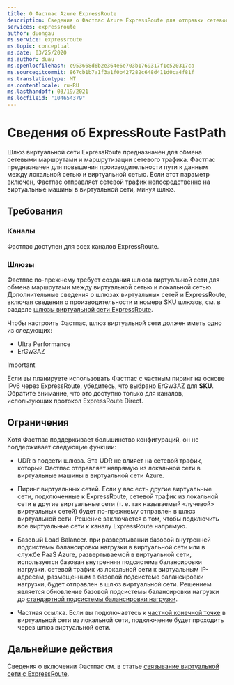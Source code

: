 ```yaml
---
title: О Фастпас Azure ExpressRoute
description: Сведения о Фастпас Azure ExpressRoute для отправки сетевого трафика путем обхода шлюза
services: expressroute
author: duongau
ms.service: expressroute
ms.topic: conceptual
ms.date: 03/25/2020
ms.author: duau
ms.openlocfilehash: c953668d6b2e364e6e703b1769317f1c520317ca
ms.sourcegitcommit: 867cb1b7a1f3a1f0b427282c648d411d0ca4f81f
ms.translationtype: MT
ms.contentlocale: ru-RU
ms.lasthandoff: 03/19/2021
ms.locfileid: "104654379"
---
```

# <a name="about-expressroute-fastpath"></a>Сведения об ExpressRoute FastPath

Шлюз виртуальной сети ExpressRoute предназначен для обмена сетевыми маршрутами и маршрутизации сетевого трафика. Фастпас предназначен для повышения производительности пути к данным между локальной сетью и виртуальной сетью. Если этот параметр включен, Фастпас отправляет сетевой трафик непосредственно на виртуальные машины в виртуальной сети, минуя шлюз.

## <a name="requirements"></a>Требования

### <a name="circuits"></a>Каналы

Фастпас доступен для всех каналов ExpressRoute.

### <a name="gateways"></a>Шлюзы

Фастпас по-прежнему требует создания шлюза виртуальной сети для обмена маршрутами между виртуальной сетью и локальной сетью. Дополнительные сведения о шлюзах виртуальных сетей и ExpressRoute, включая сведения о производительности и номера SKU шлюзов, см. в разделе [шлюзы виртуальной сети ExpressRoute](expressroute-about-virtual-network-gateways.md).

Чтобы настроить Фастпас, шлюз виртуальной сети должен иметь одно из следующих:

* Ultra Performance
* ErGw3AZ

> [!IMPORTANT]
> Если вы планируете использовать Фастпас с частным пиринг на основе IPv6 через ExpressRoute, убедитесь, что выбрано ErGw3AZ для **SKU**. Обратите внимание, что это доступно только для каналов, использующих протокол ExpressRoute Direct.
> 
>

## <a name="limitations"></a>Ограничения

Хотя Фастпас поддерживает большинство конфигураций, он не поддерживает следующие функции:

* UDR в подсети шлюза. Эта UDR не влияет на сетевой трафик, который Фастпас отправляет напрямую из локальной сети в виртуальные машины в виртуальной сети Azure. 

* Пиринг виртуальных сетей. Если у вас есть другие виртуальные сети, подключенные к ExpressRoute, сетевой трафик из локальной сети в другие виртуальные сети (т. е. так называемый «лучевой» виртуальных сетей) будет по-прежнему отправлен в шлюз виртуальной сети. Решение заключается в том, чтобы подключить все виртуальные сети к каналу ExpressRoute напрямую.

* Базовый Load Balancer. при развертывании базовой внутренней подсистемы балансировки нагрузки в виртуальной сети или в службе PaaS Azure, развертываемой в виртуальной сети, используется базовая внутренняя подсистема балансировки нагрузки. сетевой трафик из локальной сети к виртуальным IP-адресам, размещенным в базовой подсистеме балансировки нагрузки, будет отправлен в шлюз виртуальной сети. Решением является обновление базовой подсистемы балансировки нагрузки до [стандартной подсистемы балансировки нагрузки](../load-balancer/load-balancer-overview.md).

* Частная ссылка. Если вы подключаетесь к [частной конечной точке](../private-link/private-link-overview.md) в виртуальной сети из локальной сети, подключение будет проходить через шлюз виртуальной сети.
 
## <a name="next-steps"></a>Дальнейшие действия

Сведения о включении Фастпас см. в статье [связывание виртуальной сети с ExpressRoute](expressroute-howto-linkvnet-arm.md#configure-expressroute-fastpath).
